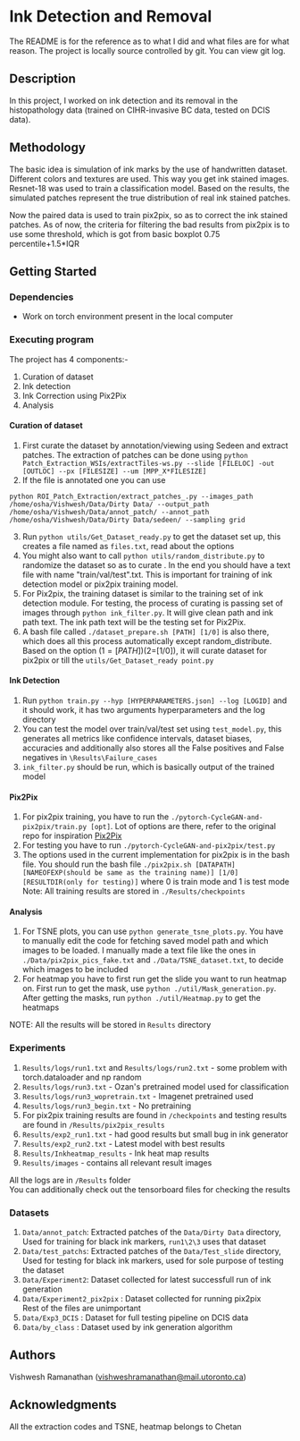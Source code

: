 # Ink Detection and Removal

The README is for the reference as to what I did and what files are for what reason. The project is locally source controlled by git. You can view git log.

## Description

In this project, I worked on ink detection and its removal in the histopathology data (trained on CIHR-invasive BC data, tested on DCIS data).

## Methodology
The basic idea is simulation of ink marks by the use of handwritten dataset. Different colors and textures are used. This way you get ink stained images. Resnet-18 was used to train a classification model. Based on the results, the simulated patches represent the true distribution of real ink stained patches.  

Now the paired data is used to train pix2pix, so as to correct the ink stained patches. As of now, the criteria for filtering the bad results from pix2pix is to use some threshold, which is got from basic boxplot 0.75 percentile+1.5*IQR

## Getting Started

### Dependencies

* Work on torch environment present in the local computer

### Executing program

The project has 4 components:-  
1. Curation of dataset
2. Ink detection
3. Ink Correction using Pix2Pix
4. Analysis

#### Curation of dataset
1. First curate the dataset by annotation/viewing using Sedeen and extract patches. The extraction of patches
can be done using ```python Patch_Extraction_WSIs/extractTiles-ws.py --slide [FILELOC] -out [OUTLOC] --px [FILESIZE] --um [MPP_X*FILESIZE]```
2. If the file is annotated one you can use  

```
python ROI_Patch_Extraction/extract_patches_.py --images_path /home/osha/Vishwesh/Data/Dirty Data/ --output_path /home/osha/Vishwesh/Data/annot_patch/ --annot_path /home/osha/Vishwesh/Data/Dirty Data/sedeen/ --sampling grid
```
3. Run ```python utils/Get_Dataset_ready.py``` to get the dataset set up, this creates a file named as ```files.txt```, read about the options
4. You might also want to call ```python utils/random_distribute.py``` to randomize the dataset so as to curate . In the end you should have a text file with name "train/val/test".txt. This is important for training of ink detection model or pix2pix training model.
5. For Pix2pix, the training dataset is similar to the training set of ink detection module. For testing, the process of curating is passing set of images through ```python ink_filter.py```. It will give clean path and ink path text. The ink path text will be the testing set for Pix2Pix.
6. A bash file called ```./dataset_prepare.sh [PATH] [1/0]``` is also there, which does all this process automatically except random_distribute. Based on the option ($1=[PATH]) ($2=[1/0]), it will curate dataset for pix2pix or till the ```utils/Get_Dataset_ready point.py```
####  Ink Detection  
1. Run ```python train.py --hyp [HYPERPARAMETERS.json] --log [LOGID]``` and it should work, it has two arguments hyperparameters and the log directory
2. You can test the model over train/val/test set using ```test_model.py```, this generates all metrics like confidence intervals, dataset biases, accuracies and additionally also stores all the False positives and False negatives in `\Results\Failure_cases`
3. ```ink_filter.py``` should be run, which is basically output of the trained model
#### Pix2Pix
1. For pix2pix training, you have to run the ```./pytorch-CycleGAN-and-pix2pix/train.py [opt]```. Lot of options are there, refer to the original repo for inspiration [Pix2Pix](https://github.com/junyanz/pytorch-CycleGAN-and-pix2pix)
2. For testing you have to run ```./pytorch-CycleGAN-and-pix2pix/test.py```
2. The options used in the current implementation for pix2pix is in the bash file. You should run the bash file ```./pix2pix.sh [DATAPATH] [NAMEOFEXP(should be same as the training name)] [1/0] [RESULTDIR(only for testing)]``` where 0 is train mode and 1 is test mode  
Note: All training results are stored in ```./Results/checkpoints```
#### Analysis
1. For TSNE plots, you can use ```python generate_tsne_plots.py```. You have to manually edit the code for fetching saved model path and which images to be loaded. I manually made a text file like the ones in ```./Data/pix2pix_pics_fake.txt``` and ```./Data/TSNE_dataset.txt```, to decide which images to be included
2. For heatmap you have to first run get the slide you want to run heatmap on. First run to get the mask, use ```python ./util/Mask_generation.py```. After getting the masks, run ```python ./util/Heatmap.py``` to get the heatmaps   

NOTE: All the results will be stored in ```Results``` directory
### Experiments
1. `Results/logs/run1.txt` and `Results/logs/run2.txt` - some problem with torch.dataloader and np random
2. `Results/logs/run3.txt` - Ozan's pretrained model used for classification
3. `Results/logs/run3_wopretrain.txt` - Imagenet pretrained used
4. `Results/logs/run3_begin.txt` - No pretraining
5. For pix2pix training results are found in `/checkpoints` and testing results are found in `/Results/pix2pix_results` 
6. `Results/exp2_run1.txt` - had good results but small bug in ink generator
7. `Results/exp2_run2.txt` - Latest model with best results
8. `Results/Inkheatmap_results` - Ink heat map results
9. `Results/images` - contains all relevant result images

All the logs are in `/Results` folder  
You can additionally check out the tensorboard files for checking the results  

### Datasets
1. `Data/annot_patch`: Extracted patches of the `Data/Dirty Data` directory, Used for training for black ink markers, `run1\2\3` uses that dataset
2. `Data/test_patchs`: Extracted patches of the `Data/Test_slide` directory, Used for testing for black ink markers, used for sole purpose of testing the dataset
3. `Data/Experiment2`: Dataset collected for latest successfull run of ink generation
4. `Data/Experiment2_pix2pix` : Dataset collected for running pix2pix   
Rest of the files are unimportant
5. `Data/Exp3_DCIS` : Dataset for full testing pipeline on DCIS data
6. `Data/by_class` : Dataset used by ink generation algorithm

### 
## Authors

Vishwesh Ramanathan (vishweshramanathan@mail.utoronto.ca) 

## Acknowledgments

All the extraction codes and TSNE, heatmap belongs to Chetan
